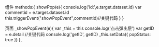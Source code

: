 组件
methods:{
	showPop(e){
	  console.log('id:',e.target.dataset.id)
	  var commentid = e.target.dataset.id
	  this.triggerEvent("showPopEvent",commentid)//关键代码
	}
}

页面
_showPopEvent(e){
  var _this = this
  console.log('点击弹出层')
  var getID = e.detail //关键代码
  console.log('getID', getID)
  _this.setData({
    popStatus: true
  })
},
